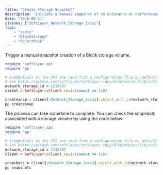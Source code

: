```yaml
---
title: "Create Storage Snapshot"
description: "Initiate a manual snapshot of an Endurance or Performance Block storage volume."
date: "2016-08-11"
classes: ["SoftLayer_Network_Storage_Iscsi"]
tags:
    - "iscsi"
    - "blockStorage"
    - "objectMask"
---
```


Trigger a manual snapshot creation of a Block storage volume.

```ruby
require 'softlayer_api'
require 'pp'

# Credentials to the API are read from a configuration file by default.
# See https://github.com/softlayer/softlayer-ruby/blob/master/lib/softlayer/Config.rb#L11-L44
network_storage_id = 1234567
client = SoftLayer::Client.new(:timeout => 120)

createsnap = client[:Network_Storage_Iscsi].object_with_id(network_storage_id).createSnapshot
pp createsnap
```

The process can take sometime to complete. You can check the snapshots associated with a storage volume by using the code below:

```ruby
require 'softlayer_api'
require 'pp'

# Credentials to the API are read from a configuration file by default.
# See https://github.com/softlayer/softlayer-ruby/blob/master/lib/softlayer/Config.rb#L11-L44
network_storage_id = 1234567
client = SoftLayer::Client.new(:timeout => 120)

snapshots = client[:Network_Storage_Iscsi].object_with_id(network_storage_id).getSnapshotsForVolume
pp snapshots
```
